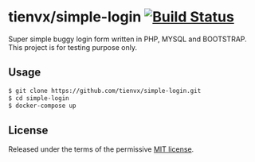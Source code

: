 # tienvx/simple-login [![Build Status](https://travis-ci.org/tienvx/simple-login.svg?branch=master)](https://travis-ci.org/tienvx/simple-login)

Super simple buggy login form written in PHP, MYSQL and BOOTSTRAP. This project is for testing purpose only.

## Usage

```bash
$ git clone https://github.com/tienvx/simple-login.git
$ cd simple-login
$ docker-compose up
```

## License

Released under the terms of the permissive [MIT license](http://opensource.org/licenses/MIT).
